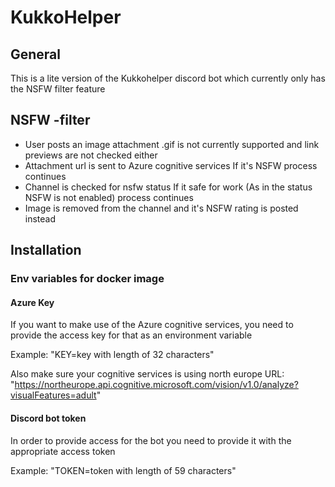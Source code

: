 # KukkoHelper

## General
This is a lite version of the Kukkohelper discord bot which currently only has the NSFW filter feature

## NSFW -filter
* User posts an image attachment
.gif is not currently supported and link previews are not checked either
* Attachment url is sent to Azure cognitive services
If it's NSFW process continues
* Channel is checked for nsfw status
If it safe for work (As in the status NSFW is not enabled) process continues
* Image is removed from the channel and it's NSFW rating is posted instead

## Installation
### Env variables for docker image
#### Azure Key
If you want to make use of the Azure cognitive services, you need to provide the access key for that as an environment variable

Example: "KEY=key with length of 32 characters"

Also make sure your cognitive services is using north europe URL:
"https://northeurope.api.cognitive.microsoft.com/vision/v1.0/analyze?visualFeatures=adult"

#### Discord bot token
In order to provide access for the bot you need to provide it with the appropriate access token 

Example: "TOKEN=token with length of 59 characters"